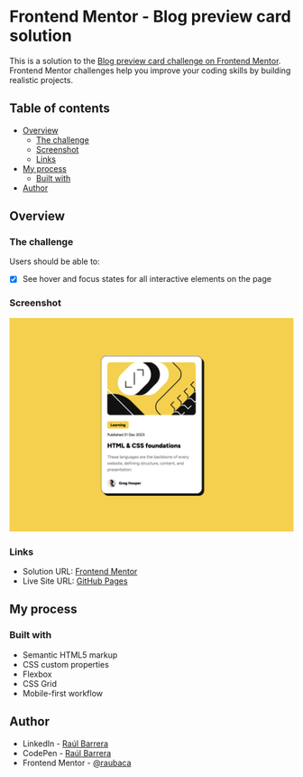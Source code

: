 # Frontend Mentor - Blog preview card solution

This is a solution to the [Blog preview card challenge on Frontend Mentor](https://www.frontendmentor.io/challenges/blog-preview-card-ckPaj01IcS). Frontend Mentor challenges help you improve your coding skills by building realistic projects.

## Table of contents

- [Overview](#overview)
  - [The challenge](#the-challenge)
  - [Screenshot](#screenshot)
  - [Links](#links)
- [My process](#my-process)
  - [Built with](#built-with)
- [Author](#author)

## Overview

### The challenge

Users should be able to:

- [x] See hover and focus states for all interactive elements on the page

### Screenshot

![Blog preview card](./screenshot.png)

### Links

- Solution URL: [Frontend Mentor](https://www.frontendmentor.io/solutions/blog-preview-card-css-grid-flexbox-oZ6sstP3xj)
- Live Site URL: [GitHub Pages](https://raubaca.github.io/blog-preview-card/)

## My process

### Built with

- Semantic HTML5 markup
- CSS custom properties
- Flexbox
- CSS Grid
- Mobile-first workflow

## Author

- LinkedIn - [Raúl Barrera](https://www.linkedin.com/in/raubaca/)
- CodePen - [Raúl Barrera](https://codepen.io/raubaca)
- Frontend Mentor - [@raubaca](https://www.frontendmentor.io/profile/raubaca)
